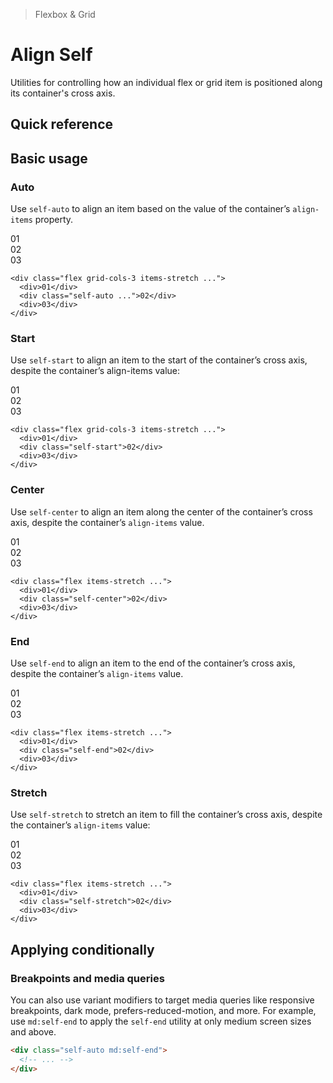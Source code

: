 > Flexbox & Grid

# Align Self

Utilities for controlling how an individual flex or grid item is positioned along its container's cross axis.

## Quick reference

<qr-table />

## Basic usage

### Auto
Use `self-auto` to align an item based on the value of the container’s `align-items` property.

<example-container>
  <div class="ex-bg--striped ex-bg--purple grid grid-cols-3 items-stretch gap-24 rounded-4">
    <div class="py-64 pd-bg-purple-600 ex-box">01</div>
    <div class="self-auto pd-bg-purple-400 ex-box">02</div>
    <div class="pd-bg-purple-600 ex-box">03</div>
  </div>
</example-container>

```html{3}
<div class="flex grid-cols-3 items-stretch ...">
  <div>01</div>
  <div class="self-auto ...">02</div>
  <div>03</div>
</div>
```

### Start
Use `self-start` to align an item to the start of the container’s cross axis, despite the container’s align-items value:

<example-container>
  <div class="ex-bg--striped ex-bg--violet grid grid-cols-3 items-stretch gap-24 rounded-4">
    <div class="py-64 pd-bg-violet-600 ex-box">01</div>
    <div class="self-start pd-bg-violet-400 ex-box">02</div>
    <div class="pd-bg-violet-600 ex-box">03</div>
  </div>
</example-container>

```html{3}
<div class="flex grid-cols-3 items-stretch ...">
  <div>01</div>
  <div class="self-start">02</div>
  <div>03</div>
</div>
```

### Center
Use `self-center` to align an item along the center of the container’s cross axis, despite the container’s `align-items` value.

<example-container>
  <div class="ex-bg--striped ex-bg--pink grid grid-cols-3 items-stretch gap-24 rounded-4">
    <div class="py-64 pd-bg-pink-600 ex-box">01</div>
    <div class="self-center pd-bg-pink-500 ex-box">02</div>
    <div class="pd-bg-pink-600 ex-box">03</div>
  </div>
</example-container>

```html{3}
<div class="flex items-stretch ...">
  <div>01</div>
  <div class="self-center">02</div>
  <div>03</div>
</div>
```

### End
Use `self-end` to align an item to the end of the container’s cross axis, despite the container’s `align-items` value.

<example-container>
  <div class="ex-bg--striped ex-bg--indigo grid grid-cols-3 items-stretch gap-24 rounded-4">
    <div class="py-64 pd-bg-indigo-600 ex-box">01</div>
    <div class="self-end pd-bg-indigo-400 ex-box">02</div>
    <div class="pd-bg-indigo-600 ex-box">03</div>
  </div>
</example-container>

```html{3}
<div class="flex items-stretch ...">
  <div>01</div>
  <div class="self-end">02</div>
  <div>03</div>
</div>
```

### Stretch
Use `self-stretch` to stretch an item to fill the container’s cross axis, despite the container’s `align-items` value:

<example-container>
  <div class="ex-bg--striped ex-bg--blue grid grid-cols-3 items-stretch gap-24 rounded-4">
    <div class="py-64 pd-bg-blue-600 ex-box">01</div>
    <div class="self-stretch pd-bg-blue-400 ex-box">02</div>
    <div class="pd-bg-blue-600 ex-box">03</div>
  </div>
</example-container>

```html{3}
<div class="flex items-stretch ...">
  <div>01</div>
  <div class="self-stretch">02</div>
  <div>03</div>
</div>
```

## Applying conditionally

### Breakpoints and media queries
You can also use variant modifiers to target media queries like responsive breakpoints, dark mode, prefers-reduced-motion, and more. For example, use `md:self-end` to apply the `self-end` utility at only medium screen sizes and above.

```html
<div class="self-auto md:self-end">
  <!-- ... -->
</div>
```
